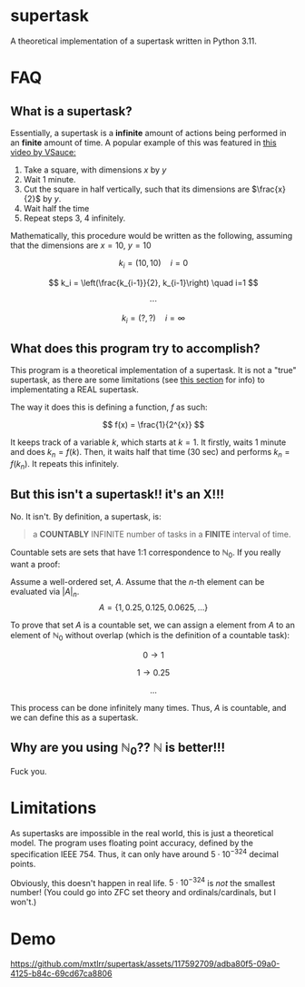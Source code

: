 # supertask
A theoretical implementation of a supertask written in Python 3.11.

# FAQ

## What is a supertask?
Essentially, a supertask is a **infinite** amount of actions being performed in an **finite** amount of time. A popular example of this was featured in [this video by VSauce:](https://www.youtube.com/watch?v=ffUnNaQTfZE)
1. Take a square, with dimensions $x$ by $y$
2. Wait 1 minute.
3. Cut the square in half vertically, such that its dimensions are $\frac{x}{2}$ by $y$.
4. Wait half the time
5. Repeat steps 3, 4 infinitely.

Mathematically, this procedure would be written as the following, assuming that the dimensions are $x=10$, $y=10$

$$
k_i = \left(10, 10\right) \quad i=0
$$

$$
k_i = \left(\frac{k_{i-1}}{2}, k_{i-1}\right) \quad i=1
$$

$$
\cdots
$$

$$
k_i = \left(?, ?\right) \quad i = \infty
$$

## What does this program try to accomplish?
This program is a theoretical implementation of a supertask. It is not a
"true" supertask, as there are some limitations (see [this section](#limitations) for info) to implementating a REAL supertask.

The way it does this is defining a function, $f$ as such:

$$
f(x) = \frac{1}{2^{x}}
$$

It keeps track of a variable $k$, which starts at $k=1$. It firstly, waits
1 minute and does $k_n = f(k)$. Then, it waits half that time (30 sec) and
performs $k_n = f(k_n)$. It repeats this infinitely.

## But this isn't a supertask!! it's an X!!!
No. It isn't. By definition, a supertask, is:
> a **COUNTABLY** INFINITE number of tasks in a **FINITE** interval of time.

Countable sets are sets that have 1:1 correspondence to $\mathbb{N}_0$. If you really want a proof:

Assume a well-ordered set, $A$. Assume that the $n$-th element can be
evaluated via $|A|_n$.
$$
A = \{1, 0.25, 0.125, 0.0625,\dots\}
$$

To prove that set $A$ is a countable set, we can assign a element from $A$ to an element of $\mathbb{N}_0$ without overlap (which is the definition
of a countable task):
<!-- i fucking hate having to do this -->
<!-- but github is so wacky -->
$$
0 \longrightarrow 1
$$

$$
1 \longrightarrow 0.25
$$

$$
\dots
$$

This process can be done infinitely many times. Thus, $A$ is countable,
and we can define this as a supertask.

## Why are you using $\mathbb{N}_0$?? $\mathbb{N}$ is better!!!
Fuck you.

# Limitations

As supertasks are impossible in the real world, this is just a theoretical
model. The program uses floating point accuracy, defined by the specification IEEE 754. Thus, it can only have around $5\cdot10^{-324}$ decimal points.

Obviously, this doesn't happen in real life. $5 \cdot 10^{-324}$ is *not* the smallest number! (You could go into ZFC set theory and ordinals/cardinals, but I won't.)


# Demo

https://github.com/mxtlrr/supertask/assets/117592709/adba80f5-09a0-4125-b84c-69cd67ca8806
